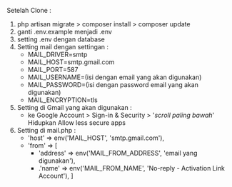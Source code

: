 Setelah Clone :

1. php artisan migrate > composer install > composer update
2. ganti .env.example menjadi .env
3. setting .env dengan database
4. Setting mail dengan settingan :
   - MAIL_DRIVER=smtp
   - MAIL_HOST=smtp.gmail.com
   - MAIL_PORT=587
   - MAIL_USERNAME=(isi dengan email yang akan digunakan)
   - MAIL_PASSWORD=(isi dengan password email yang akan digunakan)
   - MAIL_ENCRYPTION=tls
5. Setting di Gmail yang akan digunakan :
   - ke Google Account > Sign-in & Security > '*scroll paling bawah*' Hidupkan Allow less secure apps  
6. Setting di mail.php :
   - 'host' => env('MAIL_HOST', 'smtp.gmail.com'),
   - 'from' => [
        - 'address' => env('MAIL_FROM_ADDRESS', 'email yang digunakan'),
        - .'name' => env('MAIL_FROM_NAME', 'No-reply - Activation Link Account'),
    ]

